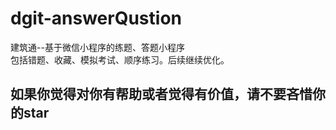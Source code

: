 # dgit-answerQustion
建筑通--基于微信小程序的练题、答题小程序<br>包括错题、收藏、模拟考试、顺序练习。后续继续优化。

## **如果你觉得对你有帮助或者觉得有价值，请不要吝惜你的star**

